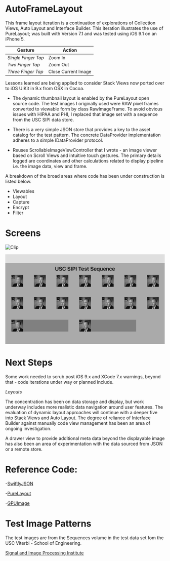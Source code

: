 # AutoFrameLayout

This frame layout iteration is a continuation of explorations of Collection Views, Auto Layout and Interface Builder. This iteration illustrates the use of PureLayout; was built with Version 7.1 and was tested using iOS 9.1 on an iPhone 5.

| Gesture | Action |
|---|---|
| *Single Finger Tap* | Zoom In |
| *Two Finger Tap* | Zoom Out |
| *Three Finger Tap* | Close Current Image  |


Lessons learned are being applied to consider Stack Views now ported over to iOS UIKit in 9.x from OSX in Cocoa.

- The dynamic thumbnail layout is enabled by the PureLayout open source code. The test images I originally used were RAW pixel frames converted to viewable form by class RawImageFrame. To avoid obvious issues with HIPAA and PHI, I replaced that image set with a sequence from the USC SIPI data store.

- There is a very simple JSON store that provides a key to the asset catalog for the test pattern. The concrete DataProvider implementation adheres to a simple IDataProvider protocol.

- Reuses ScrollableImageViewController that I wrote - an image viewer based on Scroll Views and intuitive touch gestures. The primary details logged are coordinates and other calculations related to display pipeline i.e. the image data, view and frame.

A breakdown of the broad areas where code has been under construction is listed below.

- Viewables
- Layout
- Capture
- Encrypt
- Filter

# Screens

![Clip](./AutoLayoutClip.gif)

![Landscape View](./AutoLayoutLandscape.PNG)


# Next Steps

Some work needed to scrub post iOS 9.x and XCode 7.x warnings, beyond that - code iterations under way or planned include.

*Layouts*

The concentration has been on data storage and display, but work underway includes more realistic data navigation around user features. The evaluation of dynamic layout approaches will continue with a deeper five into Stack Views and Auto Layout. The degree of reliance of Interface Builder against manually code view management has been an area of ongoing investigation.

A drawer view to provide additional meta data beyond the displayable image has also been an area of experimentation with the data sourced from JSON or a remote store.

# Reference Code:

-[SwiftlyJSON](https://github.com/SwiftyJSON/SwiftyJSON)

-[PureLayout](https://github.com/PureLayout)

-[GPUImage](https://github.com/BradLarson/GPUImage)

# Test Image Patterns

The test images are from the Sequences volume in the test data set fom the USC Viterbi - School of Engineering.

[Signal and Image Processing Institute ](http://sipi.usc.edu/database/database.php)
